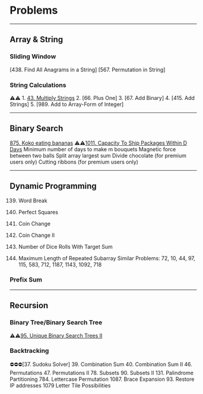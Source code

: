 # Problems

---

## Array & String

### Sliding Window

[438. Find All Anagrams in a String]
[567. Permutation in String]


### String Calculations

:warning::warning: 1. [43. Multiply Strings](https://leetcode.com/problems/multiply-strings/)
2. [66. Plus One]
3. [67. Add Binary]
4. [415. Add Strings]
5. [989. Add to Array-Form of Integer]

---

## Binary Search

[875. Koko eating bananas]()
:warning::warning:[1011. Capacity To Ship Packages Within D Days](https://leetcode.com/problems/capacity-to-ship-packages-within-d-days/)
Minimum number of days to make m bouquets
Magnetic force between two balls
Split array largest sum
Divide chocolate (for premium users only)
Cutting ribbons (for premium users only)

---

## Dynamic Programming

139. Word Break
279. Perfect Squares
322. Coin Change
518. Coin Change II
1155. Number of Dice Rolls With Target Sum



718. Maximum Length of Repeated Subarray
Similar Problems: 72, 10, 44, 97, 115, 583, 712, 1187, 1143, 1092, 718

### Prefix Sum


---

## Recursion

### Binary Tree/Binary Search Tree

:warning::warning:[95. Unique Binary Search Trees II](https://github.com/quananhle/Python/tree/main/Software%20Engineering%20Practicing/Concepts/Binary/Binary%20Search%20Tree/95.%20Unique%20Binary%20Search%20Trees%20II)

### Backtracking

:no_entry::no_entry::no_entry:[37. Sudoku Solver]
39. Combination Sum
40. Combination Sum II
46. Permutations
47. Permutations II
78. Subsets
90. Subsets II
131. Palindrome Partitioning
784. Lettercase Permutation
1087. Brace Expansion
93. Restore IP addresses
1079 Letter Tile Possibilities

